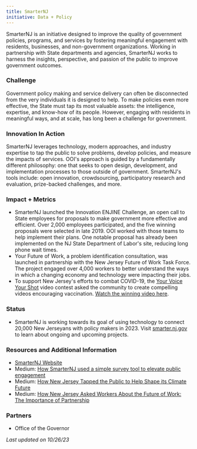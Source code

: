 ```yaml
---
title: SmarterNJ
initiative: Data + Policy
---
```


SmarterNJ is an initiative designed to improve the quality of government policies, programs, and services by fostering meaningful engagement with residents, businesses, and non-government organizations. Working in partnership with State departments and agencies, SmarterNJ works to harness the insights, perspective, and passion of the public to improve government outcomes.

### Challenge

Government policy making and service delivery can often be disconnected from the very individuals it is designed to help. To make policies even more effective, the State must tap its most valuable assets: the intelligence, expertise, and know-how of its people. However, engaging with residents in meaningful ways, and at scale, has long been a challenge for government.

### Innovation In Action

SmarterNJ leverages technology, modern approaches, and industry expertise to tap the public to solve problems, develop policies, and measure the impacts of services. OOI's approach is guided by a fundamentally different philosophy: one that seeks to open design, development, and implementation processes to those outside of government. SmarterNJ's tools include: open innovation, crowdsourcing, participatory research and evaluation, prize-backed challenges, and more.

### Impact + Metrics

-   SmarterNJ launched the Innovation ENJINE Challenge, an open call to State employees for proposals to make government more effective and efficient. Over 2,000 employees participated, and the five winning proposals were selected in late 2019. OOI worked with those teams to help implement their plans. One notable proposal has already been implemented on the NJ State Department of Labor's site, reducing long phone wait times.
-   Your Future of Work, a problem identification consultation, was launched in partnership with the New Jersey Future of Work Task Force. The project engaged over 4,000 workers to better understand the ways in which a changing economy and technology were impacting their jobs.
-   To support New Jersey's efforts to combat COVID-19, the [Your Voice Your Shot](https://covid19.nj.gov/forms/yourvoice) video contest asked the community to create compelling videos encouraging vaccination. [Watch the winning video here](https://covid19.nj.gov/forms/yourvoice).

### Status

-   SmarterNJ is working towards its goal of using technology to connect 20,000 New Jerseyans with policy makers in 2023. Visit [smarter.nj.gov](http://smarter.nj.gov) to learn about ongoing and upcoming projects.

### Resources and Additional Information

-   [SmarterNJ Website](https://smarter.nj.gov/)
-   Medium: [How SmarterNJ used a simple survey tool to elevate public engagement](https://medium.com/njinnovation/how-we-used-a-simple-survey-tool-to-elevate-public-engagement-82684a8cc27b)
-   Medium: [How New Jersey Tapped the Public to Help Shape its Climate Future](https://medium.com/njinnovation/how-new-jersey-tapped-on-the-public-to-help-shape-its-climate-future-7439f0d0bfd9)
-   Medium: [How New Jersey Asked Workers About the Future of Work: The Importance of Partnership](https://medium.com/njinnovation/how-new-jersey-asked-workers-about-the-future-of-work-the-importance-of-partnership-dc9c71ce34c1)

### Partners

-   Office of the Governor

*Last updated on 10/26/23*